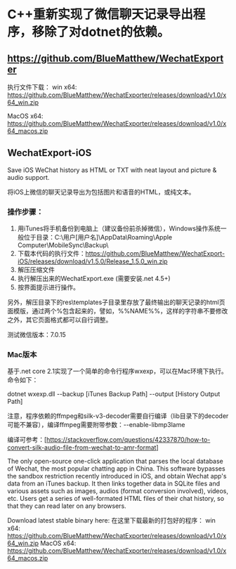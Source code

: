 # C++重新实现了微信聊天记录导出程序，移除了对dotnet的依赖。
## https://github.com/BlueMatthew/WechatExporter
执行文件下载：
win x64: https://github.com/BlueMatthew/WechatExporter/releases/download/v1.0/x64_win.zip

MacOS x64: https://github.com/BlueMatthew/WechatExporter/releases/download/v1.0/x64_macos.zip



## WechatExport-iOS
Save iOS WeChat history as HTML or TXT with neat layout and picture &amp; audio support.

将iOS上微信的聊天记录导出为包括图片和语音的HTML，或纯文本。

### 操作步骤：
1. 用iTunes将手机备份到电脑上（建议备份前杀掉微信），Windows操作系统一般位于目录：C:\用户\[用户名]\AppData\Roaming\Apple Computer\MobileSync\Backup\
2. 下载本代码的执行文件：https://github.com/BlueMatthew/WechatExport-iOS/releases/download/v1.5.0/Release_1.5.0_win.zip
3. 解压压缩文件
4. 执行解压出来的WechatExport.exe (需要安装.net 4.5+)
5. 按界面提示进行操作。

另外，解压目录下的res\templates子目录里存放了最终输出的聊天记录的html页面模版，通过两个%包含起来的，譬如，%%NAME%%，这样的字符串不要修改之外，其它页面格式都可以自行调整。

测试微信版本：7.0.15

### Mac版本
基于.net core 2.1实现了一个简单的命令行程序wxexp，可以在Mac环境下执行。命令如下：

dotnet wxexp.dll --backup \[iTunes Backup Path] --output \[History Output Path]

注意，程序依赖的ffmpeg和silk-v3-decoder需要自行编译（lib目录下的decoder可能不兼容），编译ffmpeg需要附带参数：--enable-libmp3lame

编译可参考：[https://stackoverflow.com/questions/42337870/how-to-convert-silk-audio-file-from-wechat-to-amr-format]

The only open-source one-click application that parses the local database of Wechat, the most popular chatting app in China. This software bypasses the sandbox restriction recently introduced in iOS, and obtain Wechat app's data from an iTunes backup. It then links together data in SQLite files and various assets such as images, audios (format conversion involved), videos, etc. Users get a series of well-formated HTML files of their chat history, so that they can read later on any browsers.

Download latest stable binary here: 在这里下载最新的打包好的程序：
win x64: https://github.com/BlueMatthew/WechatExporter/releases/download/v1.0/x64_win.zip
MacOS x64: https://github.com/BlueMatthew/WechatExporter/releases/download/v1.0/x64_macos.zip
